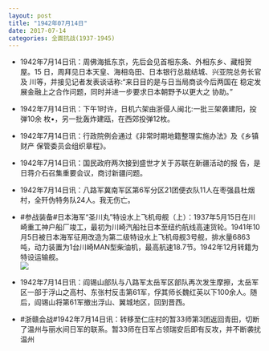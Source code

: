```yaml
---
layout: post
title: "1942年07月14日"
date: 2017-07-14
categories: 全面抗战(1937-1945)
---
```


<meta name="referrer" content="no-referrer" />

- 1942年7月14日讯：周佛海抵东京，先后会见首相东条、外相东乡、藏相贺屋。15 日，周拜见日本天皇、海相岛田、日本银行总裁结城、兴亚院总务长官及 川等，并接见记者发表谈话称:“来日目的是与日当局商谈今后两国在 稳定发展金融上之合作问题，同时并进一步要求日本朝野予以更大之 协助。” 

- 1942年7月14日讯：下午1时许，日机六架由浙侵人闽北:一批三架袭建阳，投弹10余 枚•，另一批轰炸建瓯，在西郊投弹12枚。 

- 1942年7月14日讯：行政院例会通过《非常时期地籍整理实施办法》及《乡镇财产 保管委员会组织章程》。 

- 1942年7月14日讯：国民政府两次接到盛世才关于苏联在新疆活动的报 告，是日蒋介石召集重要会议，商讨新疆问题。 

- 1942年7月14日讯：八路军冀南军区第6军分区21团便衣队11人在枣强县杜烟村，全歼伪特务队24人。我无伤亡。 

- #参战装备#日本海军“圣川丸”特设水上飞机母舰（上）：1937年5月15日在川崎重工神户船厂竣工，最初为川崎汽船社日本至纽约航线高速货轮。1941年10月5日被日本海军征用改造为第二级特设水上飞机母舰3号舰，排水量6863吨，动力装置为1台川崎MAN型柴油机，最高航速18.7节。1942年12月转籍为特设运输舰。 <br/><img src="https://wx1.sinaimg.cn/large/aca367d8ly1fhj6m9ivd9j20qz0n2aix.jpg" />

- 1942年7月14日讯：阎锡山部队与八路军太岳军区部队再次发生摩擦，太岳军区一部于浮山之高村、东张村反击第61军，俘其师长魏红英以下100余人。随后，阎锡山将第61军撤出浮山、翼城地区，回到晋西。 

- #浙赣会战#1942年7月14日讯：转移至仁庄村的暂33师第3团返回青田，切断了温州与丽水间日军的联系。暂33师在日军占领瑞安后即有反攻，并不断袭扰温州 

